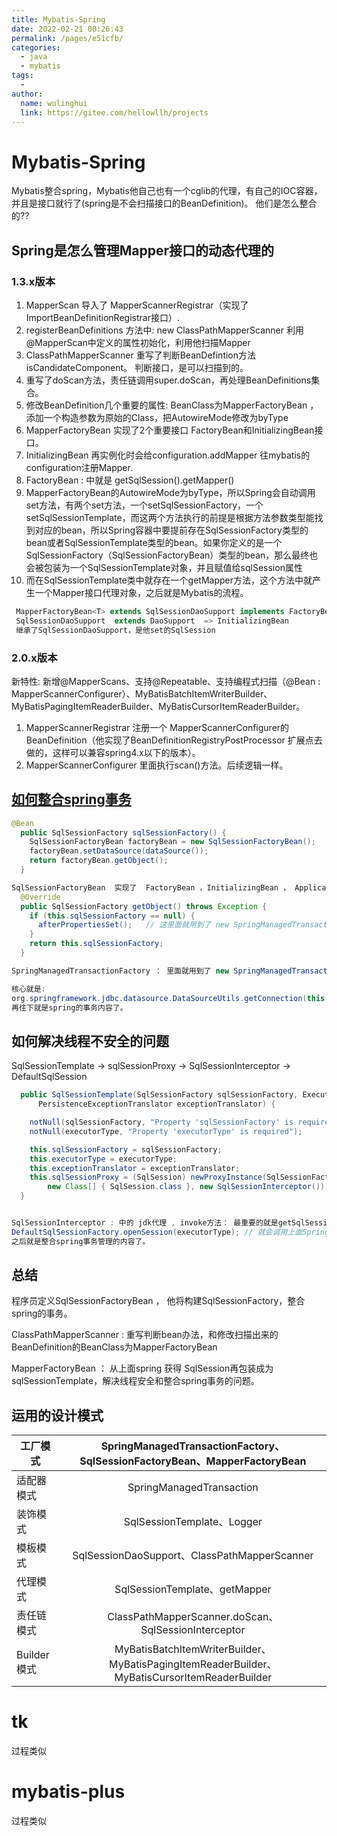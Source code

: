 ```yaml
---
title: Mybatis-Spring
date: 2022-02-21 00:26:43
permalink: /pages/e51cfb/
categories:
  - java
  - mybatis
tags:
  - 
author: 
  name: wulinghui
  link: https://gitee.com/hellowllh/projects
---
```

# Mybatis-Spring

Mybatis整合spring，Mybatis他自己也有一个cglib的代理，有自己的IOC容器，并且是接口就行了(spring是不会扫描接口的BeanDefinition)。 他们是怎么整合的??  

## Spring是怎么管理Mapper接口的动态代理的

### 1.3.x版本

1. MapperScan   导入了 MapperScannerRegistrar（实现了ImportBeanDefinitionRegistrar接口）.
2. registerBeanDefinitions 方法中:  new ClassPathMapperScanner   利用@MapperScan中定义的属性初始化，利用他扫描Mapper
3. ClassPathMapperScanner   重写了判断BeanDefintion方法isCandidateComponent。 判断接口，是可以扫描到的。
4. 重写了doScan方法，责任链调用super.doScan，再处理BeanDefinitions集合。
5. 修改BeanDefinition几个重要的属性: BeanClass为MapperFactoryBean ， 添加一个构造参数为原始的Class，把AutowireMode修改为byType
6. MapperFactoryBean 实现了2个重要接口 FactoryBean和InitializingBean接口。
7. InitializingBean 再实例化时会给configuration.addMapper 往mybatis的configuration注册Mapper.
8. FactoryBean :  中就是 getSqlSession().getMapper()
9. MapperFactoryBean的AutowireMode为byType，所以Spring会自动调用set方法，有两个set方法，一个setSqlSessionFactory，一个setSqlSessionTemplate，而这两个方法执行的前提是根据方法参数类型能找到对应的bean，所以Spring容器中要提前存在SqlSessionFactory类型的bean或者SqlSessionTemplate类型的bean。如果你定义的是一个SqlSessionFactory（SqlSessionFactoryBean）类型的bean，那么最终也会被包装为一个SqlSessionTemplate对象，并且赋值给sqlSession属性
10. 而在SqlSessionTemplate类中就存在一个getMapper方法，这个方法中就产生一个Mapper接口代理对象，之后就是Mybatis的流程。



```java
 MapperFactoryBean<T> extends SqlSessionDaoSupport implements FactoryBean<T> 
 SqlSessionDaoSupport  extends DaoSupport  => InitializingBean
 继承了SqlSessionDaoSupport，是他set的SqlSession

```



### 2.0.x版本

新特性: 新增@MapperScans、支持@Repeatable、支持编程式扫描（@Bean : MapperScannerConfigurer）、MyBatisBatchItemWriterBuilder、MyBatisPagingItemReaderBuilder、MyBatisCursorItemReaderBuilder。

1. MapperScannerRegistrar 注册一个 MapperScannerConfigurer的BeanDefinition（他实现了BeanDefinitionRegistryPostProcessor 扩展点去做的，这样可以兼容spring4.x以下的版本）。
2. MapperScannerConfigurer 里面执行scan()方法。后续逻辑一样。 



## [如何整合spring事务](https://www.cnblogs.com/xing1/p/15212532.html)

```java
@Bean
  public SqlSessionFactory sqlSessionFactory() {
    SqlSessionFactoryBean factoryBean = new SqlSessionFactoryBean();
    factoryBean.setDataSource(dataSource());
    return factoryBean.getObject();
  }

SqlSessionFactoryBean  实现了  FactoryBean ，InitializingBean ， ApplicationListener ： 
  @Override
  public SqlSessionFactory getObject() throws Exception {
    if (this.sqlSessionFactory == null) {
      afterPropertiesSet();   // 这里面就用到了 new SpringManagedTransactionFactory(); 
    }
    return this.sqlSessionFactory;
  }

SpringManagedTransactionFactory ： 里面就用到了 new SpringManagedTransaction(dataSource); 

核心就是: 
org.springframework.jdbc.datasource.DataSourceUtils.getConnection(this.dataSource); 
再往下就是spring的事务内容了。
```



## 如何解决线程不安全的问题

SqlSessionTemplate   -> sqlSessionProxy  -> SqlSessionInterceptor  -> DefaultSqlSession

```java
  public SqlSessionTemplate(SqlSessionFactory sqlSessionFactory, ExecutorType executorType,
      PersistenceExceptionTranslator exceptionTranslator) {

    notNull(sqlSessionFactory, "Property 'sqlSessionFactory' is required");
    notNull(executorType, "Property 'executorType' is required");

    this.sqlSessionFactory = sqlSessionFactory;
    this.executorType = executorType;
    this.exceptionTranslator = exceptionTranslator;
    this.sqlSessionProxy = (SqlSession) newProxyInstance(SqlSessionFactory.class.getClassLoader(),
        new Class[] { SqlSession.class }, new SqlSessionInterceptor());
  }


SqlSessionInterceptor : 中的 jdk代理 , invoke方法： 最重要的就是getSqlSession方法.
DefaultSqlSessionFactory.openSession(executorType); // 就会调用上面SpringManagedTransactionFactory.newTransaction 
之后就是整合spring事务管理的内容了。
```

## 总结

程序员定义SqlSessionFactoryBean  ， 他将构建SqlSessionFactory，整合spring的事务。

ClassPathMapperScanner : 重写判断bean办法，和修改扫描出来的BeanDefinition的BeanClass为MapperFactoryBean

MapperFactoryBean ： 从上面spring 获得 SqlSession再包装成为sqlSessionTemplate，解决线程安全和整合spring事务的问题。

## 运用的设计模式

| 工厂模式    | SpringManagedTransactionFactory、SqlSessionFactoryBean、MapperFactoryBean |
| ----------- | :----------------------------------------------------------: |
| 适配器模式  |                   SpringManagedTransaction                   |
| 装饰模式    |                  SqlSessionTemplate、Logger                  |
| 模板模式    |         SqlSessionDaoSupport、ClassPathMapperScanner         |
| 代理模式    |                SqlSessionTemplate、getMapper                 |
| 责任链模式  |     ClassPathMapperScanner.doScan、SqlSessionInterceptor     |
| Builder模式 | MyBatisBatchItemWriterBuilder、MyBatisPagingItemReaderBuilder、MyBatisCursorItemReaderBuilder |





# tk

过程类似

# mybatis-plus

过程类似
